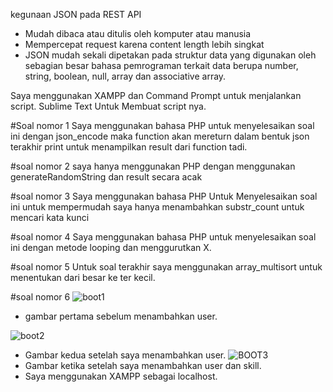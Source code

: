 kegunaan JSON pada REST API
- Mudah dibaca atau ditulis oleh komputer atau manusia
- Mempercepat request karena content length lebih singkat
- JSON mudah sekali dipetakan pada struktur data yang digunakan oleh sebagian besar bahasa pemrograman terkait data berupa number, string, boolean, null, array dan associative array.

Saya menggunakan XAMPP dan Command Prompt untuk menjalankan script.
Sublime Text Untuk Membuat script nya.


#Soal nomor 1
Saya menggunakan bahasa PHP untuk menyelesaikan soal ini
dengan json_encode maka function akan mereturn dalam bentuk json
terakhir print untuk menampilkan result dari function tadi.

#soal nomor 2
saya hanya menggunakan PHP dengan menggunakan generateRandomString dan result secara acak

#soal nomor 3
Saya menggunakan bahasa PHP Untuk Menyelesaikan soal ini
untuk mempermudah saya hanya menambahkan substr_count untuk mencari kata kunci

#soal nomor 4
Saya menggunakan bahasa PHP untuk menyelesaikan soal ini
dengan metode looping dan menggurutkan X.

#soal nomor 5
Untuk soal terakhir saya menggunakan array_multisort untuk menentukan dari besar ke ter kecil.

#soal nomor 6
![boot1](https://user-images.githubusercontent.com/25763905/57969840-69e93780-79a4-11e9-8f50-958305f5b697.PNG)
- gambar pertama sebelum menambahkan user.

![boot2](https://user-images.githubusercontent.com/25763905/57969220-e9740800-799e-11e9-8f86-d93acf2a79da.PNG)
- Gambar kedua setelah saya menambahkan user.
![BOOT3](https://user-images.githubusercontent.com/25763905/57969229-17f1e300-799f-11e9-9545-510ac8234d05.PNG)
- Gambar ketika setelah saya menambahkan user dan skill.
- Saya menggunakan XAMPP sebagai localhost.

